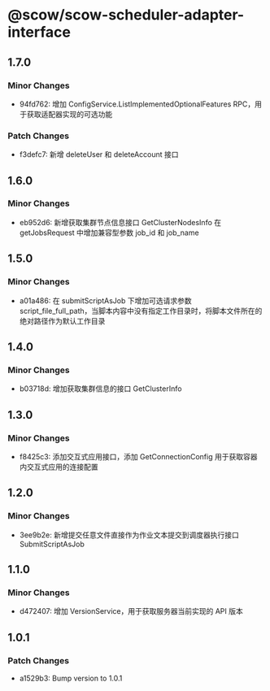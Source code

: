 # @scow/scow-scheduler-adapter-interface

## 1.7.0

### Minor Changes

- 94fd762: 增加 ConfigService.ListImplementedOptionalFeatures RPC，用于获取适配器实现的可选功能

### Patch Changes

- f3defc7: 新增 deleteUser 和 deleteAccount 接口

## 1.6.0

### Minor Changes

- eb952d6: 新增获取集群节点信息接口 GetClusterNodesInfo
  在 getJobsRequest 中增加兼容型参数 job_id 和 job_name

## 1.5.0

### Minor Changes

- a01a486: 在 submitScriptAsJob 下增加可选请求参数 script_file_full_path，当脚本内容中没有指定工作目录时，将脚本文件所在的绝对路径作为默认工作目录

## 1.4.0

### Minor Changes

- b03718d: 增加获取集群信息的接口 GetClusterInfo

## 1.3.0

### Minor Changes

- f8425c3: 添加交互式应用接口，添加 GetConnectionConfig 用于获取容器内交互式应用的连接配置

## 1.2.0

### Minor Changes

- 3ee9b2e: 新增提交任意文件直接作为作业文本提交到调度器执行接口 SubmitScriptAsJob

## 1.1.0

### Minor Changes

- d472407: 增加 VersionService，用于获取服务器当前实现的 API 版本

## 1.0.1

### Patch Changes

- a1529b3: Bump version to 1.0.1
